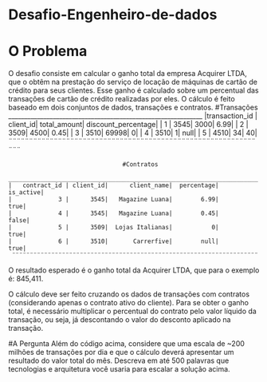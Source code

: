 # Desafio-Engenheiro-de-dados

# O Problema

O desafio consiste em calcular o ganho total da empresa Acquirer LTDA, que o obtêm na prestação do
serviço de locação de máquinas de cartão de crédito para seus clientes. Esse ganho é calculado sobre um percentual 
das transações de cartão de crédito realizadas por eles. O cálculo é feito baseado em dois conjuntos de dados, 
transações e contratos.
                                #Transações
     _____________________________________________________________
    |transaction_id | client_id| total_amount| discount_percentage|
    |             1 |      3545|         3000|                6.99|
    |             2 |      3509|         4500|                0.45|
    |             3 |      3510|        69998|                   0|
    |             4 |      3510|            1|                null|
    |             5 |      4510|           34|                  40|
    ¨¨¨¨¨¨¨¨¨¨¨¨¨¨¨¨¨¨¨¨¨¨¨¨¨¨¨¨¨¨¨¨¨¨¨¨¨¨¨¨¨¨¨¨¨¨¨¨¨¨¨¨¨¨¨¨¨¨¨¨¨¨¨
    
                                    #Contratos
     ______________________________________________________________________
    |   contract_id | client_id|      client_name|  percentage|  is_active|
    |             3 |      3545|   Magazine Luana|        6.99|       true|
    |             4 |      3545|   Magazine Luana|        0.45|      false|
    |             5 |      3509|  Lojas Italianas|           0|       true|
    |             6 |      3510|       Carrerfive|        null|       true|
     ¨¨¨¨¨¨¨¨¨¨¨¨¨¨¨¨¨¨¨¨¨¨¨¨¨¨¨¨¨¨¨¨¨¨¨¨¨¨¨¨¨¨¨¨¨¨¨¨¨¨¨¨¨¨¨¨¨¨¨¨¨¨¨¨¨¨¨¨¨

O resultado esperado é o ganho total da Acquirer LTDA, que para o exemplo é: 845,411.

O cálculo deve ser feito cruzando os dados de transações com contratos (considerando apenas o contrato 
ativo do cliente). Para se obter o ganho total, é necessário multiplicar o percentual do contrato pelo valor líquido 
da transação, ou seja, já descontando o valor do desconto aplicado na transação.

#A Pergunta
Além do código acima, considere que uma escala de ~200 milhões de transações por dia e que o cálculo 
deverá apresentar um resultado do valor total do mês. Descreva em até 500 palavras que tecnologias e arquitetura 
você usaria para escalar a solução acima.
